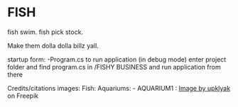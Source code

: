 # FISH
fish swim. fish pick stock.

Make them dolla dolla billz yall.



startup form: 
	-Program.cs
to run application (in debug mode) enter project folder and find program.cs in 
/FISHY BUSINESS and run application from there


Credits/citations
images:
	Fish:
	Aquariums:
		- AQUARIUM1 : <a href="https://www.freepik.com/free-vector/ocean-sea-underwater-background-empty-bottom_7058927.htm#query=aquarium&from_query=aquaruim&position=24&from_view=search&track=sph">Image by upklyak</a> on Freepik
